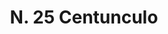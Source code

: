 ---
title: "N. 25 Centunculo"
permalink: "/edition/plant025/"
plant-name: "N. 25"
plant-number: "025"
plant-xml: "/assets/xml/plant025.xml"
plant-img1: "/assets/img/plant025_verso.jpg"
plant-img2: "/assets/img/plant025.jpg"
plant-title: "N. 25 Centunculo"
plant-taxon-link: "http://www.worldfloraonline.org/taxon/wfo-0000489602"
plant-taxon-content: "[Polygonum Convolvulus L.]"
layout: single-xml
---